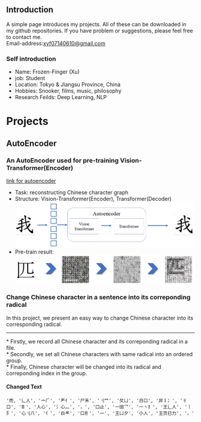 ## Introduction
A simple page introduces my projects. All of these can be downloaded in my github repositories.
If you have problem or suggestions, please feel free to contact me.<br>
Email-address:<a href="mailto:xyf07140610@gmail.com">xyf07140610@gmail.com</a>

### Self introduction
 - Name: Frozen-Finger (Xu)
 - job: Student
 - Location: Tokyo & Jiangsu Province, China
 - Hobbies: Snooker, films, music, philosophy
 - Research Feilds: Deep Learning, NLP


# Projects

## AutoEncoder
### An AutoEncoder used for pre-training Vision-Transformer(Encoder)
[link for autoencoder](https://github.com/frozen-finger/masked-autoencoder-for-chinese-character)
 - Task: reconstructing Chinese character graph
 - Structure: Vision-Transformer(Encoder), Transformer(Decoder)<br>
 ![autoencoder structure](/autoencoderstructure.png)
 - Pre-train result:<br>
 ![pre-train result](/pre-train.png)

### Change Chinese character in a sentence into its correponding radical
In this project, we present an easy way to change Chinese character into its corresponding radical.<br>
<hr>
 * Firstly, we record all Chinese character and its correponding radical in a file.<br>
 * Secondly, we set all Chinese characters with same radical into an ordered group.<br>
 * Finally, Chinese character will be changed into its radical and correponding index in the group.<br>
 
 #### Changed Text<br>
 ```
 '而, '辶人', '亠⺁', '⺶亻', '尸禾', '刂艹', '攵凵', '白口', '非丬冫', '彳口', '⺝', '人心', '氵心灬', '，', '囗止', '一田乛', '一丶扌', '王辶人', '丨阝', '心刂八', '亻', '白⺷', '囗⺝', '一', '王凵夕', '小人', '王页巳力', '。'
 ```
